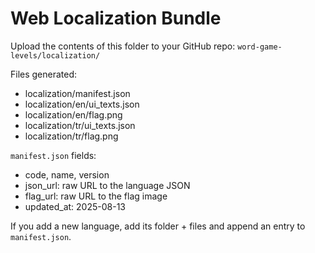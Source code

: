 # Web Localization Bundle

Upload the contents of this folder to your GitHub repo:
`word-game-levels/localization/`

Files generated:
- localization/manifest.json
- localization/en/ui_texts.json
- localization/en/flag.png
- localization/tr/ui_texts.json
- localization/tr/flag.png

`manifest.json` fields:
- code, name, version
- json_url: raw URL to the language JSON
- flag_url: raw URL to the flag image
- updated_at: 2025-08-13

If you add a new language, add its folder + files and append an entry to `manifest.json`.
